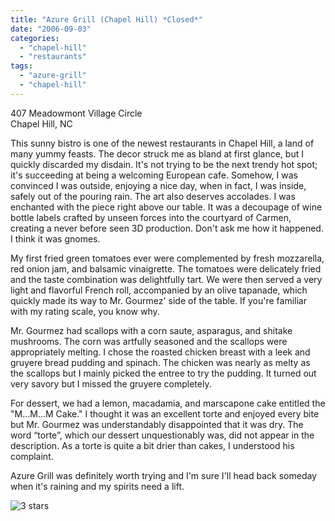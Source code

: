 ```yaml
---
title: "Azure Grill (Chapel Hill) *Closed*"
date: "2006-09-03"
categories: 
  - "chapel-hill"
  - "restaurants"
tags: 
  - "azure-grill"
  - "chapel-hill"
---
```


407 Meadowmont Village Circle\
Chapel Hill, NC

This sunny bistro is one of the newest restaurants in Chapel Hill, a land of many yummy feasts. The decor struck me as bland at first glance, but I quickly discarded my disdain. It's not trying to be the next trendy hot spot; it's succeeding at being a welcoming European cafe. Somehow, I was convinced I was outside, enjoying a nice day, when in fact, I was inside, safely out of the pouring rain. The art also deserves accolades. I was enchanted with the piece right above our table. It was a decoupage of wine bottle labels crafted by unseen forces into the courtyard of Carmen, creating a never before seen 3D production. Don't ask me how it happened. I think it was gnomes.

My first fried green tomatoes ever were complemented by fresh mozzarella, red onion jam, and balsamic vinaigrette. The tomatoes were delicately fried and the taste combination was delightfully tart. We were then served a very light and flavorful French roll, accompanied by an olive tapanade, which quickly made its way to Mr. Gourmez' side of the table. If you're familiar with my rating scale, you know why.

Mr. Gourmez had scallops with a corn saute, asparagus, and shitake mushrooms. The corn was artfully seasoned and the scallops were appropriately melting. I chose the roasted chicken breast with a leek and gruyere bread pudding and spinach. The chicken was nearly as melty as the scallops but I mainly picked the entree to try the pudding. It turned out very savory but I missed the gruyere completely.

For dessert, we had a lemon, macadamia, and marscapone cake entitled the "M...M...M Cake." I thought it was an excellent torte and enjoyed every bite but Mr. Gourmez was understandably disappointed that it was dry. The word “torte”, which our dessert unquestionably was, did not appear in the description. As a torte is quite a bit drier than cakes, I understood his complaint.

Azure Grill was definitely worth trying and I'm sure I'll head back someday when it's raining and my spirits need a lift.

![3 stars](http://s3.amazonaws.com/thegourmez-wpmedia/2009/02/rating_avocado1.gif "rating_avocado1")
